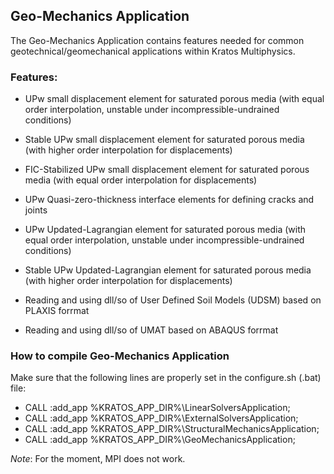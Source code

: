 ## Geo-Mechanics Application

The Geo-Mechanics Application contains features needed for common geotechnical/geomechanical applications within Kratos Multiphysics.

### Features:

- UPw small displacement element for saturated porous media (with
equal order interpolation, unstable under incompressible-undrained
conditions)

- Stable UPw small displacement element for saturated porous media
(with higher order interpolation for displacements)

- FIC-Stabilized UPw small displacement element for saturated porous media
(with equal order interpolation for displacements)

- UPw Quasi-zero-thickness interface elements for defining cracks and
joints

- UPw Updated-Lagrangian element for saturated porous media (with
equal order interpolation, unstable under incompressible-undrained
conditions)

- Stable UPw Updated-Lagrangian element for saturated porous media
(with higher order interpolation for displacements)

- Reading and using dll/so of User Defined Soil Models (UDSM) based on PLAXIS forrmat

- Reading and using dll/so of UMAT based on ABAQUS forrmat

### How to compile Geo-Mechanics Application

Make sure that the following lines are properly set in the configure.sh (.bat) file:

- CALL :add_app %KRATOS_APP_DIR%\LinearSolversApplication;
- CALL :add_app %KRATOS_APP_DIR%\ExternalSolversApplication;
- CALL :add_app %KRATOS_APP_DIR%\StructuralMechanicsApplication;
- CALL :add_app %KRATOS_APP_DIR%\GeoMechanicsApplication;


*Note*: For the moment, MPI does not work.
